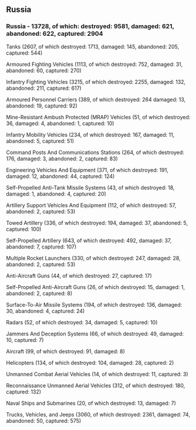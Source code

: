 
 
 ## Russia
 
 ### Russia - 13728, of which: destroyed: 9581, damaged: 621, abandoned: 622, captured: 2904

 

 

 Tanks (2607, of which destroyed: 1713, damaged: 145, abandoned: 205, captured: 544)

 Armoured Fighting Vehicles (1113, of which destroyed: 752, damaged: 31, abandoned: 60, captured: 270)

 Infantry Fighting Vehicles (3215, of which destroyed: 2255, damaged: 132, abandoned: 211, captured: 617)

 Armoured Personnel Carriers (389, of which destroyed: 264 damaged: 13, abandoned: 19, captured: 92)

 Mine-Resistant Ambush Protected (MRAP) Vehicles (51, of which destroyed: 36, damaged: 4, abandoned: 1, captured: 10)

 Infantry Mobility Vehicles (234, of which destroyed: 167, damaged: 11, abandoned: 5, captured: 51)

 Command Posts And Communications Stations (264, of which destroyed: 176, damaged: 3, abandoned: 2, captured: 83)

 Engineering Vehicles And Equipment (371, of which destroyed: 191, damaged: 12, abandoned: 44, captured: 124)

 Self-Propelled Anti-Tank Missile Systems (43, of which destroyed: 18, damaged: 1, abandoned: 4, captured: 20)

 Artillery Support Vehicles And Equipment (112, of which destroyed: 57, abandoned: 2, captured: 53)

 Towed Artillery (336, of which destroyed: 194, damaged: 37, abandoned: 5, captured: 100)

 Self-Propelled Artillery (643, of which destroyed: 492, damaged: 37, abandoned: 7, captured: 107)

 Multiple Rocket Launchers (330, of which destroyed: 247, damaged: 28, abandoned: 2, captured: 53)

 Anti-Aircraft Guns (44, of which destroyed: 27, captured: 17)

 Self-Propelled Anti-Aircraft Guns (26, of which destroyed: 15, damaged: 1, abandoned: 2, captured: 8)

 Surface-To-Air Missile Systems (194, of which destroyed: 136, damaged: 30, abandoned: 4, captured: 24)

 Radars (52, of which destroyed: 34, damaged: 5, captured: 10)

 Jammers And Deception Systems (66, of which destroyed: 49, damaged: 10, captured: 7)

 Aircraft (99, of which destroyed: 91, damaged: 8)

 Helicopters (134, of which destroyed: 104, damaged: 28, captured: 2)

 Unmanned Combat Aerial Vehicles (14, of which destroyed: 11, captured: 3)

 Reconnaissance Unmanned Aerial Vehicles (312, of which destroyed: 180, captured: 132)

 Naval Ships and Submarines (20, of which destroyed: 13, damaged: 7)

 Trucks, Vehicles, and Jeeps (3060, of which destroyed: 2361, damaged: 74, abandoned: 50, captured: 575)

